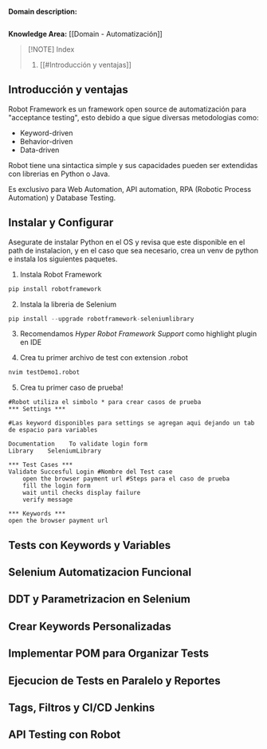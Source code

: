 
**Domain description:**

```

```

**Knowledge Area:** [[Domain -  Automatización]]


> [!NOTE] Index
> 1. [[#Introducción y ventajas]]

## Introducción y ventajas

Robot Framework es un framework open source de automatización para "acceptance testing", esto debido a que sigue diversas metodologias como: 

- Keyword-driven
- Behavior-driven
- Data-driven

Robot tiene una sintactica simple y sus capacidades pueden ser extendidas con librerias en Python o Java.

Es exclusivo para Web Automation, API automation, RPA (Robotic Process Automation) y Database Testing.

## Instalar y Configurar 

Asegurate de instalar Python en el OS y revisa que este disponible en el path de instalacion, y en el caso que sea necesario, crea un venv de python e instala los siguientes paquetes.

1. Instala Robot Framework

```Python
pip install robotframework
```

2. Instala la libreria de Selenium

```Python
pip install --upgrade robotframework-seleniumlibrary
```

3. Recomendamos *Hyper Robot Framework Support* como highlight plugin en IDE

4. Crea tu primer archivo de test con extension .robot

```bash
nvim testDemo1.robot
```

5. Crea tu primer caso de prueba!

```robot
#Robot utiliza el simbolo * para crear casos de prueba
*** Settings *** 

#Las keyword disponibles para settings se agregan aqui dejando un tab de espacio para variables

Documentation    To validate login form
Library    SeleniumLibrary

*** Test Cases ***
Validate Succesful Login #Nombre del Test case
	open the browser payment url #Steps para el caso de prueba
	fill the login form
	wait until checks display failure
	verify message

*** Keywords ***
open the browser payment url

```


## Tests con Keywords y Variables

## Selenium Automatizacion Funcional

## DDT y Parametrizacion en Selenium

## Crear Keywords Personalizadas

## Implementar POM para Organizar Tests

## Ejecucion de Tests en Paralelo y Reportes

## Tags, Filtros y CI/CD Jenkins

## API Testing con Robot